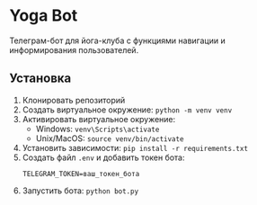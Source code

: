# Yoga Bot

Телеграм-бот для йога-клуба с функциями навигации и информирования пользователей.

## Установка

1. Клонировать репозиторий
2. Создать виртуальное окружение: `python -m venv venv`
3. Активировать виртуальное окружение:
   - Windows: `venv\Scripts\activate`
   - Unix/MacOS: `source venv/bin/activate`
4. Установить зависимости: `pip install -r requirements.txt`
5. Создать файл `.env` и добавить токен бота:
   ```
   TELEGRAM_TOKEN=ваш_токен_бота
   ```
6. Запустить бота: `python bot.py`
